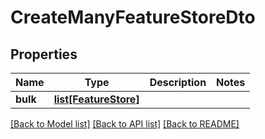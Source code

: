 # CreateManyFeatureStoreDto

## Properties
Name | Type | Description | Notes
------------ | ------------- | ------------- | -------------
**bulk** | [**list[FeatureStore]**](FeatureStore.md) |  | 

[[Back to Model list]](../README.md#documentation-for-models) [[Back to API list]](../README.md#documentation-for-api-endpoints) [[Back to README]](../README.md)

